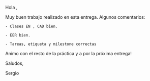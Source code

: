 Hola ,

Muy buen trabajo realizado en esta entrega. Algunos comentarios:

	- Clases EN , CAD bien.  
	
	- EER bien.  
	
	- Tareas, etiqueta y milestone correctas
	
Animo con el resto de la práctica y a por la próxima entrega!

Saludos,

Sergio
